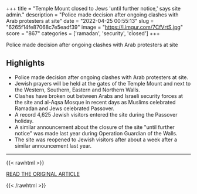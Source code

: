 +++
title = "Temple Mount closed to Jews 'until further notice,' says site admin."
description = "Police made decision after ongoing clashes with Arab protesters at site"
date = "2022-04-25 00:55:13"
slug = "6265f14fe87068c7e5eadf39"
image = "https://i.imgur.com/7CfVrtS.jpg"
score = "867"
categories = ['ramadan', 'security', 'closed']
+++

Police made decision after ongoing clashes with Arab protesters at site

## Highlights

- Police made decision after ongoing clashes with Arab protesters at site.
- Jewish prayers will be held at the gates of the Temple Mount and next to the Western, Southern, Eastern and Northern Walls.
- Clashes have broken out between Arabs and Israeli security forces at the site and al-Aqsa Mosque in recent days as Muslims celebrated Ramadan and Jews celebrated Passover.
- A record 4,625 Jewish visitors entered the site during the Passover holiday.
- A similar announcement about the closure of the site "until further notice" was made last year during Operation Guardian of the Walls.
- The site was reopened to Jewish visitors after about a week after a similar announcement last year.

---

{{< rawhtml >}}
  <p class="article-category">
    <a target="_blank" href="https://www.jpost.com/breaking-news/article-704919">READ THE ORIGINAL ARTICLE</a>
  </p>
{{< /rawhtml >}}
